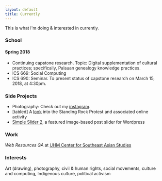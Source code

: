 ```yaml
---
layout: default
title: Currently
---
```


This is what I'm doing & interested in currently.

### School

#### Spring 2018

* Continuing capstone research. Topic: Digital supplementation of cultural practices; specifically, Palauan genealogy knowledge practices.
* ICS 669: Social Computing
* ICS 690: Seminar. To present status of capstone research on March 15, 2018, at 4:30pm.

### Side Projects

* Photography: Check out my [instagram](http://www.instagram.com/pinpomme).
* [tabled] A [look](/standingrock.html) into the Standing Rock Protest and associated online activity
* [Simple Slider 2](https://github.com/diliaur/simple-slider-2), a featured image-based post slider for Wordpress

### Work
_Web Resources GA_ at [UHM Center for Southeast Asian Studies](http://www.cseashawaii.org)

### Interests
Art (drawing), photography, civil & human rights, social movements, culture and computing, Indigenous culture, political activism